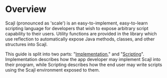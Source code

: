 # Overview
Scajl (pronounced as 'scale') is an easy-to-implement, easy-to-learn scripting language for developers that wish to expose arbitrary script capability to their users. Utility functions are
provided in the library which use reflection to automatically expose Java methods, classes, and other structures into Scajl.


This guide is split into two parts: "[Implementation](docs/Implementation)," and "[Scripting](docs/Scripting)". Implementation describes how the app developer may implement Scajl into their program, while Scripting describes how the end user may write scripts using the Scajl environment exposed to them.
